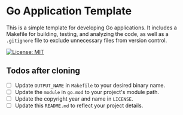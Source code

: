 # Go Application Template
This is a simple template for developing Go applications. It includes a Makefile for building, testing, and analyzing the code, as well as a `.gitignore` file to exclude unnecessary files from version control.

[![License: MIT](https://img.shields.io/badge/License-MIT-yellow.svg)](https://opensource.org/licenses/MIT)
<br>

## Todos after cloning
- [ ] Update `OUTPUT_NAME` in `Makefile` to your desired binary name.
- [ ] Update the `module` in `go.mod` to your project's module path.
- [ ] Update the copyright year and name in `LICENSE`.
- [ ] Update this `README.md` to reflect your project details.
